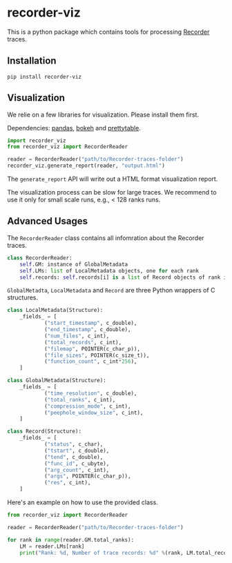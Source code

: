 recorder-viz
=============

This is a python package which contains tools for processing [Recorder](https://github.com/uiuc-hpc/Recorder) traces.

Installation
-------------

`pip install recorder-viz`


Visualization
--------------

We relie on a few libraries for visualization. Please install them first.

Dependencies: [pandas](https://pandas.pydata.org/), [bokeh](https://docs.bokeh.org/) and [prettytable](https://pypi.org/project/PrettyTable/).

```python
import recorder_viz
from recorder_viz import RecorderReader

reader = RecorderReader("path/to/Recorder-traces-folder")
recorder_viz.generate_report(reader, "output.html")
```

The `generate_report` API will write out a HTML format visualization report.

The visualization process can be slow for large traces. We recommend to use it only for small scale runs, e.g., < 128 ranks runs.


Advanced Usages
-------------

The `RecorderReader` class contains all infomration about the Recorder traces.

```python
class RecorderReader:
    self.GM: instance of GlobalMetadata
    self.LMs: list of LocalMetadata objects, one for each rank
    self.records: self.records[i] is a list of Record objects of rank i.
```

`GlobalMetadta`, `LocalMetadata` and `Record` are three Python wrappers of C structures. 

```python
class LocalMetadata(Structure):
    _fields_ = [
            ("start_timestamp", c_double),
            ("end_timestamp", c_double),
            ("num_files", c_int),
            ("total_records", c_int),
            ("filemap", POINTER(c_char_p)),
            ("file_sizes", POINTER(c_size_t)),
            ("function_count", c_int*256),
    ]

class GlobalMetadata(Structure):
    _fields_ = [
            ("time_resolution", c_double),
            ("total_ranks", c_int),
            ("compression_mode", c_int),
            ("peephole_window_size", c_int),
    ]

class Record(Structure):
    _fields_ = [
            ("status", c_char),
            ("tstart", c_double),
            ("tend", c_double),
            ("func_id", c_ubyte),
            ("arg_count", c_int),
            ("args", POINTER(c_char_p)),
            ("res", c_int),
    ]
```


Here's an example on how to use the provided class.

```python
from recorder_viz import RecorderReader

reader = RecorderReader("path/to/Recorder-traces-folder")

for rank in range(reader.GM.total_ranks):
    LM = reader.LMs[rank]
    print("Rank: %d, Number of trace records: %d" %(rank, LM.total_records))
```
